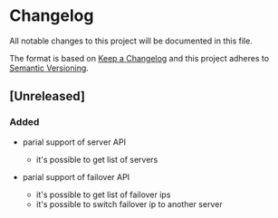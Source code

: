 # Changelog

All notable changes to this project will be documented in this file.

The format is based on [Keep a Changelog](http://keepachangelog.com/en/1.0.0/)
and this project adheres to [Semantic Versioning](http://semver.org/spec/v2.0.0.html).

## [Unreleased]

### Added

- parial support of server API
    - it's possible to get list of servers

- parial support of failover API
    - it's possible to get list of failover ips
    - it's possible to switch failover ip to another server
